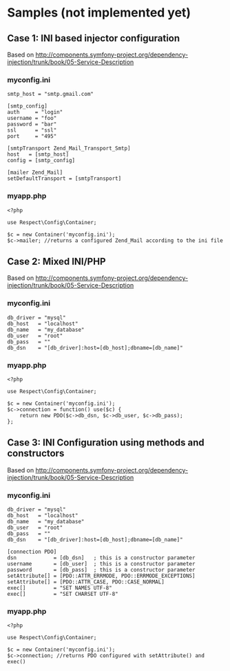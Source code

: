 Samples (not implemented yet)
=============================

Case 1: INI based injector configuration
----------------------------------------

Based on http://components.symfony-project.org/dependency-injection/trunk/book/05-Service-Description

### myconfig.ini ###

    smtp_host = "smtp.gmail.com"

    [smtp_config]
    auth     = "login"
    username = "foo"
    password = "bar"
    ssl      = "ssl"
    port     = "495"

    [smtpTransport Zend_Mail_Transport_Smtp]
    host   = [smtp_host]
    config = [smtp_config]

    [mailer Zend_Mail]
    setDefaultTransport = [smtpTransport]
   

### myapp.php ###
    <?php

    use Respect\Config\Container;

    $c = new Container('myconfig.ini');
    $c->mailer; //returns a configured Zend_Mail according to the ini file
    
Case 2: Mixed INI/PHP 
----------------------------------------

Based on http://components.symfony-project.org/dependency-injection/trunk/book/05-Service-Description

### myconfig.ini ###

    db_driver = "mysql"
    db_host   = "localhost"
    db_name   = "my_database"
    db_user   = "root"
    db_pass   = ""
    db_dsn    = "[db_driver]:host=[db_host];dbname=[db_name]"
   

### myapp.php ###
    <?php

    use Respect\Config\Container;

    $c = new Container('myconfig.ini');
    $c->connection = function() use($c) {
        return new PDO($c->db_dsn, $c->db_user, $c->db_pass);
    };

Case 3: INI Configuration using methods and constructors
----------------------------------------

Based on http://components.symfony-project.org/dependency-injection/trunk/book/05-Service-Description

### myconfig.ini ###

    db_driver = "mysql"
    db_host   = "localhost"
    db_name   = "my_database"
    db_user   = "root"
    db_pass   = ""
    db_dsn    = "[db_driver]:host=[db_host];dbname=[db_name]"
    
    [connection PDO]
    dsn            = [db_dsn]   ; this is a constructor parameter
    username       = [db_user]  ; this is a constructor parameter
    password       = [db_pass]  ; this is a constructor parameter
    setAttribute[] = [PDO::ATTR_ERRMODE, PDO::ERRMODE_EXCEPTIONS] 
    setAttribute[] = [PDO::ATTR_CASE, PDO::CASE_NORMAL]
    exec[]         = "SET NAMES UTF-8"
    exec[]         = "SET CHARSET UTF-8"
   

### myapp.php ###
    <?php

    use Respect\Config\Container;

    $c = new Container('myconfig.ini');
    $c->connection; //returns PDO configured with setAttribute() and exec()


